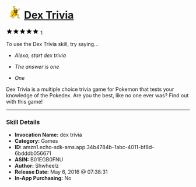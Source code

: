 # &nbsp;<img src="skill_icon" alt="Dex Trivia icon" width="36"> [Dex Trivia](http://alexa.amazon.com/#skills/amzn1.echo-sdk-ams.app.34b4784b-1abc-4011-bf8d-6bdddb056671)
![5 stars](../../images/ic_star_black_18dp_1x.png)![5 stars](../../images/ic_star_black_18dp_1x.png)![5 stars](../../images/ic_star_black_18dp_1x.png)![5 stars](../../images/ic_star_black_18dp_1x.png)![5 stars](../../images/ic_star_black_18dp_1x.png) 1

To use the Dex Trivia skill, try saying...

* *Alexa, start dex trivia*

* *The answer is one*

* *One*

Dex Trivia is a multiple choice trivia game for Pokemon that tests your knowledge of the Pokedex.  Are you the best, like no one ever was?  Find out with this game!

***

### Skill Details

* **Invocation Name:** dex trivia
* **Category:** Games
* **ID:** amzn1.echo-sdk-ams.app.34b4784b-1abc-4011-bf8d-6bdddb056671
* **ASIN:** B01EGB0FNU
* **Author:** Shwheelz
* **Release Date:** May 6, 2016 @ 07:38:31
* **In-App Purchasing:** No
